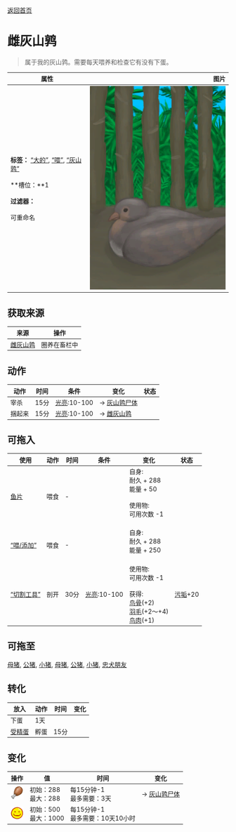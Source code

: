 [返回首页](index.md)  
# 雌灰山鹑  
> 属于我的灰山鹑。需要每天喂养和检查它有没有下蛋。  
  
  属性  |   图片   
 ----  |  ----:   
 **标签：**	[“大的”](tag_Large.md), [“喂”](tag_Meat.md), [“灰山鹑”](tag_Partridge.md)<br><br>**槽位：**1<br><br>**过滤器：**<br><br>可重命名  |  ![](Sprite/PartridgeNesting.png)   
  
## 获取来源  
来源  |  操作  
----  |  ----  
[雌灰山鹑](PartridgeFemaleLive.md)  |  圈养在畜栏中  
## 动作  
动作  |  时间  |  条件  |  变化  |  状态  
----  |  ----  |  ----  |  ----  |  ----  
宰杀  |  15分  |  [光亮](Light.md):10-100  |  → [灰山鹑尸体](PartridgeDead.md)<br>  |    
捆起来  |  15分  |  [光亮](Light.md):10-100  |  → [雌灰山鹑](PartridgeFemaleLive.md)<br>  |    
## 可拖入  
使用  |  动作  |  时间  |  条件  |  变化  |  状态  
----  |  ----  |  ----  |  ----  |  ----  |  ----  
[鱼片](FishSlices.md)  |  喂食  |  -  |    |  自身:<br>耐久 + 288<br>能量 + 50<br><br>使用物:<br>可用次数  -1<br><br>  |    
[“喂/添加”](tag_Feed.md)  |  喂食  |  -  |    |  自身:<br>耐久 + 288<br>能量 + 250<br><br>  |    
[“切割工具”](tag_Cutter.md)  |  剖开  |  30分  |  [光亮](Light.md):10-100  |  使用物:<br>可用次数  -1<br><br>获得:<br>[鸟骨](BonesBird.md)(+2)<br>[羽毛](Feathers.md)(+2～+4)<br>[鸟肉](BirdMeat.md)(+1)<br>  |  [污垢](Filth.md)+20  
## 可拖至  
[母猪](BoarEnclosureFemale.md), [公猪](BoarEnclosureMale.md), [小猪](BoarEnclosurePiglet.md), [母猪](BoarTiedFemale.md), [公猪](BoarTiedMale.md), [小猪](BoarTiedPiglet.md), [忠犬朋友](DogFriend.md)  
## 转化  
放入  |  动作  |  时间  |  变化  
----  |  ----  |  ----  |  ----  
  |  下蛋  |  1天  |    
[受精蛋](EggPartridgeFertilized.md)  |  孵蛋  |  15分  |    
## 变化  
操作  |  值  |  时间  |  变化  
----  |  ----  |  ----  |  ----  
<img decoding="async" src="Sprite/Hunger.png" style="width:30px;">  |  初始：288<br>最大：288  |  每15分钟-1<br>最多需要：3天  |  → [灰山鹑尸体](PartridgeDead.md)  
<img decoding="async" src="Sprite/Content.png" style="width:30px;">  |  初始：500<br>最大：1000  |  每15分钟-1<br>最多需要：10天10小时  |    
